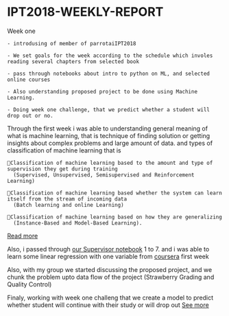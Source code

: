 # IPT2018-WEEKLY-REPORT

Week one

    - introdusing of member of parrotaiIPT2018
    
    - We set goals for the week according to the schedule which involes reading several chapters from selected book
    
    - pass through notebooks about intro to python on ML, and selected online courses 
    
    - Also understanding proposed project to be done using Machine Learning.
    
    - Doing week one challenge, that we predict whether a student will drop out or no.
   
  Through the first week i was able to understanding general meaning of what is machine learning, 
  that is technique of finding solution or getting insights about complex problems and large amount of data. 
  and types of classification of machine learning that is

    Classification of machine learning based to the amount and type of supervision they get during training 
      (Supervised, Unsupervised, Semisupervised and Reinforcement Learning)

    Classification of machine learning based whether the system can learn itself from the stream of incoming data 
      (Batch learning and online Learning)

    Classification of machine learning based on how they are generalizing 
      (Instance-Based and Model-Based Learning).
 
 [Read more](https://github.com/peresi/resources-for-Machine-Learning-Introduction/)
 
 Also, i passed through  [our Supervisor notebook](https://github.com/sambaiga/PytzMLS2018/tree/master/Python%20for%20ML%20and%20DS) 1 to 7.
 and i was able to learn some linear regression with one variable from [coursera](https://www.coursera.org/learn/machine-learning/home/week/1) first week

Also, with my group we started discussing the proposed project, and we chunk the problem upto data flow of the project (Strawberry Grading and Quality Control)

Finaly, working with week one challeng that we create a model to predict whether student will continue with their study or will drop out [See more](https://gitlab.com/PERESI/parrotai-ipt2018/blob/master/week_1_challenge/data/week%20one%20challenge%20solution/student_prediction_complete.ipynb)
